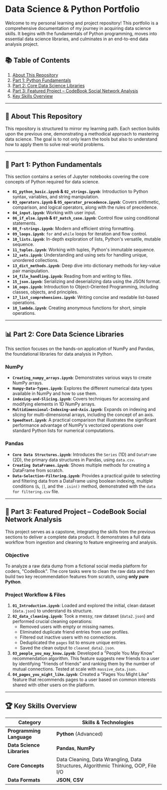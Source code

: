 # Data Science & Python Portfolio

Welcome to my personal learning and project repository! This portfolio is a comprehensive documentation of my journey in acquiring data science skills. It begins with the fundamentals of Python programming, moves into essential data science libraries, and culminates in an end-to-end data analysis project.

## 📚 Table of Contents
1.  [About This Repository](#-about-this-repository)
2.  [Part 1: Python Fundamentals](#-part-1-python-fundamentals)
3.  [Part 2: Core Data Science Libraries](#-part-2-core-data-science-libraries)
4.  [Part 3: Featured Project – CodeBook Social Network Analysis](#-part-3-featured-project--codebook-social-network-analysis)
5.  [Key Skills Overview](#-key-skills-overview)

---

## 📖 About This Repository

This repository is structured to mirror my learning path. Each section builds upon the previous one, demonstrating a methodical approach to mastering data science. The goal is to not only learn the tools but also to understand how to apply them to solve real-world problems.

---

## 🐍 Part 1: Python Fundamentals

This section contains a series of Jupyter notebooks covering the core concepts of Python required for data science.

* **`01_python_basic.ipynb` & `02_strings.ipynb`**: Introduction to Python syntax, variables, and string manipulation.
* **`03_operators.ipynb` & `05_operator_precedence.ipynb`**: Covers arithmetic, comparison, and logical operators, along with the rules of precedence.
* **`04_input.ipynb`**: Working with user input.
* **`06_if_else.ipynb` & `07_match_case.ipynb`**: Control flow using conditional statements.
* **`08_f-strings.ipynb`**: Modern and efficient string formatting.
* **`09_loops.ipynb`**: `for` and `while` loops for iteration and flow control.
* **`10_lists.ipynb`**: In-depth exploration of lists, Python's versatile, mutable sequence.
* **`11_tuples.ipynb`**: Working with tuples, Python's immutable sequence.
* **`12_sets.ipynb`**: Understanding and using sets for handling unique, unordered collections.
* **`13_dict_methods.ipynb`**: Deep dive into dictionary methods for key-value pair manipulation.
* **`14_file_handling.ipynb`**: Reading from and writing to files.
* **`15_json.ipynb`**: Serializing and deserializing data using the JSON format.
* **`16_oops.ipynb`**: Introduction to Object-Oriented Programming, including classes, objects, and principles.
* **`17_list_comprehensions.ipynb`**: Writing concise and readable list-based operations.
* **`18_lambda.ipynb`**: Creating anonymous functions for short, simple operations.

---

## 📊 Part 2: Core Data Science Libraries

This section focuses on the hands-on application of NumPy and Pandas, the foundational libraries for data analysis in Python.

### NumPy
* **`Creating_numpy_arrays.ipynb`**: Demonstrates various ways to create NumPy arrays.
* **`Numpy-Data-Types.ipynb`**: Explores the different numerical data types available in NumPy and how to use them.
* **`indexing-and-Slicing.ipynb`**: Covers techniques for accessing and modifying elements in 1D NumPy arrays.
* **`Multidimensional-Indexing-and-Axis.ipynb`**: Expands on indexing and slicing for multi-dimensional arrays, including the concept of an axis.
* **`Speedtest.ipynb`**: A practical comparison that illustrates the significant performance advantage of NumPy's vectorized operations over standard Python lists for numerical computations.

### Pandas
* **`Core Data Structures.ipynb`**: Introduces the `Series` (1D) and `DataFrame` (2D), the primary data structures in Pandas, using `data.csv`.
* **`Creating DataFrames.ipynb`**: Shows multiple methods for creating a DataFrame from scratch.
* **`Data-Selection-Filtering.ipynb`**: Provides a practical guide to selecting and filtering data from a DataFrame using boolean indexing, multiple conditions (`&`, `|`), and the `.isin()` method, demonstrated with the `data for filtering.csv` file.

---

## 📂 Part 3: Featured Project – CodeBook Social Network Analysis

This project serves as a capstone, integrating the skills from the previous sections to deliver a complete data product. It demonstrates a full data workflow from ingestion and cleaning to feature engineering and analysis.

### Objective
To analyze a raw data dump from a fictional social media platform for coders, "CodeBook". The core tasks were to clean the raw data and then build two key recommendation features from scratch, using **only pure Python**.

### Project Workflow & Files
1.  **`01_Introduction.ipynb`**: Loaded and explored the initial, clean dataset (`data.json`) to understand its structure.
2.  **`02_data_cleaning.ipynb`**: Took a messy, raw dataset (`data2.json`) and performed crucial cleaning operations:
    * Removed users with empty or missing names.
    * Eliminated duplicate friend entries from user profiles.
    * Filtered out inactive users with no connections.
    * Deduplicated the `pages` list to ensure unique entries.
    * Saved the clean output to `cleaned_data2.json`.
3.  **`03_people_you_may_know.ipynb`**: Developed a "People You May Know" recommendation algorithm. This feature suggests new friends to a user by identifying "friends of friends" and ranking them by the number of mutual connections. Tested at scale with `massive_data.json`.
4.  **`04_pages_you_might_like.ipynb`**: Created a "Pages You Might Like" feature that recommends pages to a user based on common interests shared with other users on the platform.

---

## 🏆 Key Skills Overview

| Category                | Skills & Technologies                                                              |
| ----------------------- | ---------------------------------------------------------------------------------- |
| **Programming Language**| **Python** (Advanced)                                                              |
| **Data Science Libraries**| **Pandas**, **NumPy** |
| **Core Concepts** | Data Cleaning, Data Wrangling, Data Structures, Algorithmic Thinking, OOP, File I/O  |
| **Data Formats** | **JSON**, **CSV** |
